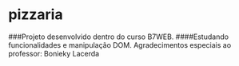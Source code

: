 # pizzaria
###Projeto desenvolvido dentro do curso B7WEB.
####Estudando funcionalidades e manipulação DOM.
Agradecimentos especiais ao professor: Bonieky Lacerda
